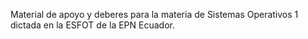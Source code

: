 Material de apoyo y deberes para la materia de Sistemas Operativos 1 dictada en la ESFOT de la EPN Ecuador.